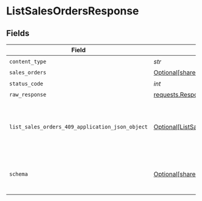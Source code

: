 # ListSalesOrdersResponse


## Fields

| Field                                                                                                       | Type                                                                                                        | Required                                                                                                    | Description                                                                                                 |
| ----------------------------------------------------------------------------------------------------------- | ----------------------------------------------------------------------------------------------------------- | ----------------------------------------------------------------------------------------------------------- | ----------------------------------------------------------------------------------------------------------- |
| `content_type`                                                                                              | *str*                                                                                                       | :heavy_check_mark:                                                                                          | N/A                                                                                                         |
| `sales_orders`                                                                                              | [Optional[shared.SalesOrders]](../../models/shared/salesorders.md)                                          | :heavy_minus_sign:                                                                                          | Success                                                                                                     |
| `status_code`                                                                                               | *int*                                                                                                       | :heavy_check_mark:                                                                                          | N/A                                                                                                         |
| `raw_response`                                                                                              | [requests.Response](https://requests.readthedocs.io/en/latest/api/#requests.Response)                       | :heavy_minus_sign:                                                                                          | N/A                                                                                                         |
| `list_sales_orders_409_application_json_object`                                                             | [Optional[ListSalesOrders409ApplicationJSON]](../../models/operations/listsalesorders409applicationjson.md) | :heavy_minus_sign:                                                                                          | The data type's dataset has not been requested or is still syncing.                                         |
| `schema`                                                                                                    | [Optional[shared.Schema]](../../models/shared/schema.md)                                                    | :heavy_minus_sign:                                                                                          | Your `query` parameter was not correctly formed                                                             |